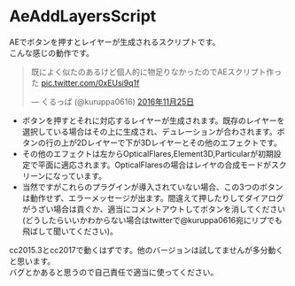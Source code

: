 # AeAddLayersScript
AEでボタンを押すとレイヤーが生成されるスクリプトです。  
こんな感じの動作です。
<blockquote class="twitter-video" data-lang="ja"><p lang="ja" dir="ltr">既によく似たのあるけど個人的に物足りなかったのでAEスクリプト作った <a href="https://t.co/0xEUsi9q1f">pic.twitter.com/0xEUsi9q1f</a></p>&mdash; くるっぱ (@kuruppa0616) <a href="https://twitter.com/kuruppa0616/status/802153332634570752">2016年11月25日</a></blockquote>
<script async src="//platform.twitter.com/widgets.js" charset="utf-8"></script>  

+ ボタンを押すとそれに対応するレイヤーが生成されます。既存のレイヤーを選択している場合はその上に生成され、デュレーションが合わされます。ボタンの行の上が2Dレイヤーで下が3Dレイヤーとその他のエフェクトです。
+ その他のエフェクトは左からOpticalFlares,Element3D,Particularが初期設定で平面に適応されます。OpticalFlaresの場合はレイヤの合成モードがスクリーンになっています。
+ 当然ですがこれらのプラグインが導入されていない場合、この3つのボタンは動作せず、エラーメッセージが出ます。間違えて押したりしてダイアログがうざい場合は貢ぐか、適当にコメントアウトしてボタンを消してください(どうしたらいいかわからない場合はtwitterで@kuruppa0616宛にリプでも飛ばして聞いてください)。

cc2015.3とcc2017で動くはずです。他のバージョンは試してませんが多分動くと思います。  
バグとかあると思うので自己責任で適当に使ってください。  
